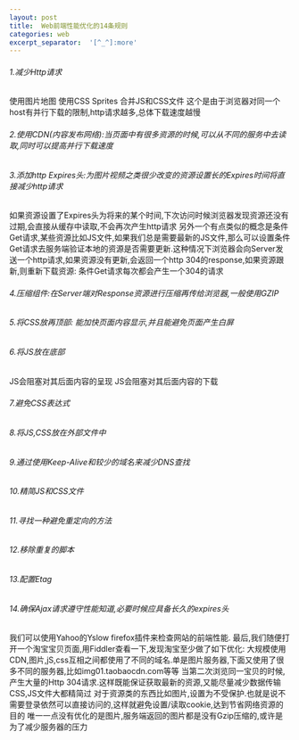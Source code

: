 ```yaml
---
layout: post
title:  Web前端性能优化的14条规则
categories: web
excerpt_separator:  '[^_^]:more'
---
```


###### 1.减少Http请求
使用图片地图
使用CSS Sprites
合并JS和CSS文件
这个是由于浏览器对同一个host有并行下载的限制,http请求越多,总体下载速度越慢
###### 2.使用CDN(内容发布网络):当页面中有很多资源的时候,可以从不同的服务中去读取,同时可以提高并行下载速度
###### 3.添加http Expires头:为图片视频之类很少改变的资源设置长的Expires时间将直接减少http请求
如果资源设置了Expires头为将来的某个时间,下次访问时候浏览器发现资源还没有过期,会直接从缓存中读取,不会再次产生http请求
另外一个有点类似的概念是条件Get请求,某些资源比如JS文件,如果我们总是需要最新的JS文件,那么可以设置条件Get请求去服务端验证本地的资源是否需要更新.这种情况下浏览器会向Server发送一个http请求,如果资源没有更新,会返回一个http 304的response,如果资源跟新,则重新下载资源:
条件Get请求每次都会产生一个304的请求
[^_^]:more
###### 4.压缩组件:在Server端对Response资源进行压缩再传给浏览器,一般使用GZIP
###### 5.将CSS放再顶部: 能加快页面内容显示,并且能避免页面产生白屏
###### 6.将JS放在底部
JS会阻塞对其后面内容的呈现
JS会阻塞对其后面内容的下载
###### 7.避免CSS表达式
###### 8.将JS,CSS放在外部文件中
###### 9.通过使用Keep-Alive和较少的域名来减少DNS查找
###### 10.精简JS和CSS文件
###### 11.寻找一种避免重定向的方法
###### 12.移除重复的脚本
###### 13.配置Etag
###### 14.确保Ajax请求遵守性能知道,必要时候应具备长久的expires头
我们可以使用Yahoo的Yslow firefox插件来检查网站的前端性能.
最后,我们随便打开一个淘宝宝贝页面,用Fiddler查看一下,发现淘宝至少做了如下优化:
大规模使用CDN,图片,jS,css互相之间都使用了不同的域名.单是图片服务器,下面又使用了很多不同的服务器,比如img01.taobaocdn.com等等
当第二次浏览同一宝贝的时候,产生大量的Http 304请求.这样既能保证获取最新的资源,又能尽量减少数据传输
CSS,JS文件大都精简过
对于资源类的东西比如图片,设置为不受保护.也就是说不需要登录依然可以直接访问的,这样就避免设置/读取cookie,达到节省网络资源的目的
唯一一点没有优化的是图片,服务端返回的图片都是没有Gzip压缩的,或许是为了减少服务器的压力